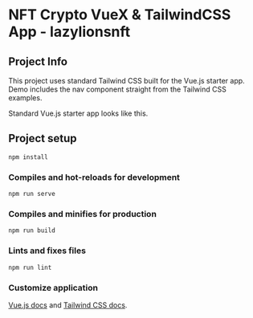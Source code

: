 # NFT Crypto VueX & TailwindCSS App - lazylionsnft

## Project Info

This project uses standard Tailwind CSS built for the Vue.js starter app. Demo includes the nav component straight from the Tailwind CSS examples.


Standard Vue.js starter app looks like this.


## Project setup
```
npm install
```

### Compiles and hot-reloads for development
```
npm run serve
```

### Compiles and minifies for production
```
npm run build
```

### Lints and fixes files
```
npm run lint
```

### Customize application

[Vue.js docs](https://vuejs.org/) and [Tailwind CSS docs](https://tailwindcss.com/).
